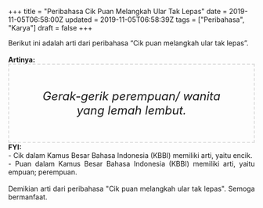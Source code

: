 +++
title = "Peribahasa Cik Puan Melangkah Ular Tak Lepas"
date = 2019-11-05T06:58:00Z
updated = 2019-11-05T06:58:39Z
tags = ["Peribahasa", "Karya"]
draft = false
+++

<div dir="ltr" style="text-align: left;" trbidi="on"><div style="text-align: justify;">Berikut ini adalah arti dari peribahasa “Cik puan melangkah ular tak lepas”.</div><br /><div style="text-align: justify;"><b>Artinya:</b></div><div style="border: 2px dashed #ddd; font-size: 24px; height: auto; margin: 0 auto; padding: 50px; text-align: center; width: auto;"><i>Gerak-gerik perempuan/ wanita yang lemah lembut.</i></div><div style="text-align: justify;"><b>FYI:</b><br />- Cik dalam Kamus Besar Bahasa Indonesia (KBBI) memiliki arti, yaitu encik.<br />- Puan dalam Kamus Besar Bahasa Indonesia (KBBI) memiliki arti, yaitu empuan; perempuan.<br /><br /></div><div style="text-align: justify;">Demikian arti dari peribahasa "Cik puan melangkah ular tak lepas". Semoga bermanfaat.</div></div>
